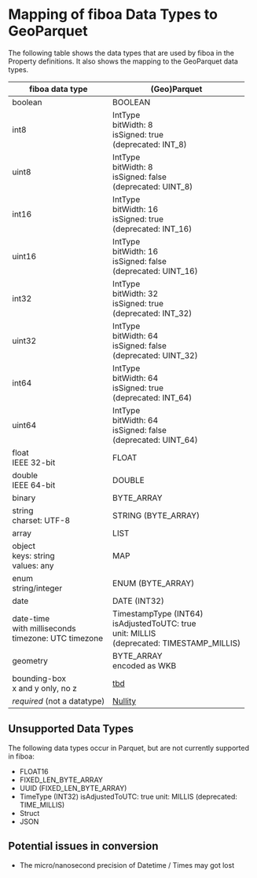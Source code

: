 # Mapping of fiboa Data Types to GeoParquet

The following table shows the data types that are used by fiboa in the Property definitions.
It also shows the mapping to the GeoParquet data types.

| fiboa data type                                              | (Geo)Parquet                                                 |
| ------------------------------------------------------------ | ------------------------------------------------------------ |
| boolean                                                      | BOOLEAN                                                      |
| int8                                                         | IntType<br />bitWidth: 8<br />isSigned: true<br />(deprecated: INT_8) |
| uint8                                                        | IntType<br />bitWidth: 8<br />isSigned: false<br />(deprecated: UINT_8) |
| int16                                                        | IntType<br />bitWidth: 16<br />isSigned: true<br />(deprecated: INT_16) |
| uint16                                                       | IntType<br />bitWidth: 16<br />isSigned: false<br />(deprecated: UINT_16) |
| int32                                                        | IntType<br />bitWidth: 32<br />isSigned: true<br />(deprecated: INT_32) |
| uint32                                                       | IntType<br />bitWidth: 64<br />isSigned: false<br />(deprecated: UINT_32) |
| int64                                                        | IntType<br />bitWidth: 64<br />isSigned: true<br />(deprecated: INT_64) |
| uint64                                                       | IntType<br />bitWidth: 64<br />isSigned: false<br />(deprecated: UINT_64) |
| float<br />IEEE 32-bit                                       | FLOAT                                                        |
| double<br />IEEE 64-bit                                      | DOUBLE                                                       |
| binary                                                       | BYTE_ARRAY                                                   |
| string<br />charset: UTF-8                                   | STRING (BYTE_ARRAY)                                          |
| array                                                        | LIST                                                         |
| object<br />keys: string<br />values: any                    | MAP                                                          |
| enum<br />string/integer                                     | ENUM (BYTE_ARRAY)                                            |
| date                                                         | DATE (INT32)                                                 |
| date-time<br />with milliseconds<br />timezone: UTC timezone | TimestampType (INT64)<br />isAdjustedToUTC: true<br />unit:  MILLIS<br />(deprecated: TIMESTAMP_MILLIS) |
| geometry                                                     | BYTE_ARRAY<br />encoded as WKB                               |
| bounding-box<br />x and y only, no z                         | [tbd](https://github.com/opengeospatial/geoparquet/pull/191) |
| *required* (not a datatype)                                  | [Nullity](https://parquet.apache.org/docs/file-format/nulls/) |

## Unsupported Data Types

The following data types occur in Parquet, but are not currently supported in fiboa:

- FLOAT16
- FIXED_LEN_BYTE_ARRAY
- UUID (FIXED_LEN_BYTE_ARRAY)
- TimeType (INT32)
  isAdjustedToUTC: true
  unit: MILLIS
  (deprecated: TIME_MILLIS)
- Struct
- JSON

## Potential issues in conversion

- The micro/nanosecond precision of Datetime / Times may got lost

